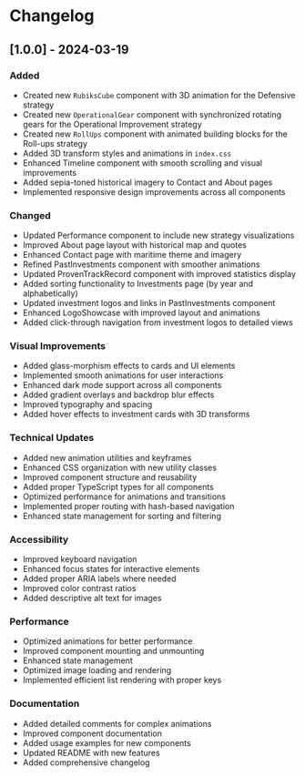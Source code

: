 # Changelog

## [1.0.0] - 2024-03-19

### Added
- Created new `RubiksCube` component with 3D animation for the Defensive strategy
- Created new `OperationalGear` component with synchronized rotating gears for the Operational Improvement strategy
- Created new `RollUps` component with animated building blocks for the Roll-ups strategy
- Added 3D transform styles and animations in `index.css`
- Enhanced Timeline component with smooth scrolling and visual improvements
- Added sepia-toned historical imagery to Contact and About pages
- Implemented responsive design improvements across all components

### Changed
- Updated Performance component to include new strategy visualizations
- Improved About page layout with historical map and quotes
- Enhanced Contact page with maritime theme and imagery
- Refined PastInvestments component with smoother animations
- Updated ProvenTrackRecord component with improved statistics display
- Added sorting functionality to Investments page (by year and alphabetically)
- Updated investment logos and links in PastInvestments component
- Enhanced LogoShowcase with improved layout and animations
- Added click-through navigation from investment logos to detailed views

### Visual Improvements
- Added glass-morphism effects to cards and UI elements
- Implemented smooth animations for user interactions
- Enhanced dark mode support across all components
- Added gradient overlays and backdrop blur effects
- Improved typography and spacing
- Added hover effects to investment cards with 3D transforms

### Technical Updates
- Added new animation utilities and keyframes
- Enhanced CSS organization with new utility classes
- Improved component structure and reusability
- Added proper TypeScript types for all components
- Optimized performance for animations and transitions
- Implemented proper routing with hash-based navigation
- Enhanced state management for sorting and filtering

### Accessibility
- Improved keyboard navigation
- Enhanced focus states for interactive elements
- Added proper ARIA labels where needed
- Improved color contrast ratios
- Added descriptive alt text for images

### Performance
- Optimized animations for better performance
- Improved component mounting and unmounting
- Enhanced state management
- Optimized image loading and rendering
- Implemented efficient list rendering with proper keys

### Documentation
- Added detailed comments for complex animations
- Improved component documentation
- Added usage examples for new components
- Updated README with new features
- Added comprehensive changelog